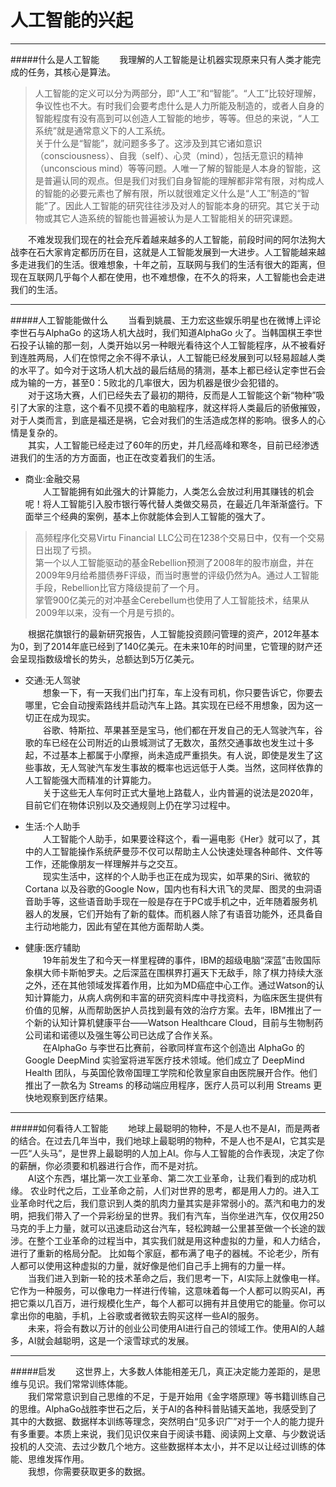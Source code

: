 人工智能的兴起
============
***
#####什么是人工智能
　　我理解的人工智能是让机器实现原来只有人类才能完成的任务，其核心是算法。   
>人工智能的定义可以分为两部分，即“人工”和“智能”。“人工”比较好理解，争议性也不大。有时我们会要考虑什么是人力所能及制造的，或者人自身的智能程度有没有高到可以创造人工智能的地步，等等。但总的来说，“人工系统”就是通常意义下的人工系统。  
关于什么是“智能”，就问题多多了。这涉及到其它诸如意识（consciousness）、自我（self）、心灵（mind），包括无意识的精神（unconscious mind）等等问题。人唯一了解的智能是人本身的智能，这是普遍认同的观点。但是我们对我们自身智能的理解都非常有限，对构成人的智能的必要元素也了解有限，所以就很难定义什么是“人工”制造的“智能”了。因此人工智能的研究往往涉及对人的智能本身的研究。其它关于动物或其它人造系统的智能也普遍被认为是人工智能相关的研究课题。

　　不难发现我们现在的社会充斥着越来越多的人工智能，前段时间的阿尔法狗大战李在石大家肯定都历历在目，这就是人工智能发展到一大进步。人工智能越来越多走进我们的生活。很难想象，十年之前，互联网与我们的生活有很大的距离，但现在互联网几乎每个人都在使用，也不难想像，在不久的将来，人工智能也会走进我们的生活。  

***
#####人工智能能做什么
　　当看到姚晨、王力宏这些娱乐明星也在微博上评论李世石与AlphaGo 的这场人机大战时，我们知道AlphaGo 火了。当韩国棋王李世石投子认输的那一刻，人类开始以另一种眼光看待这个人工智能程序，从不被看好到连胜两局，人们在惊愕之余不得不承认，人工智能已经发展到可以轻易超越人类的水平了。如今对于这场人机大战的最后结局的猜测，基本上都已经认定李世石会成为输的一方，甚至0：5败北的几率很大，因为机器是很少会犯错的。  
　　对于这场大赛，人们已经失去了最初的期待，反而是人工智能这个新“物种”吸引了大家的注意，这个看不见摸不着的电脑程序，就这样将人类最后的骄傲摧毁，对于人类而言，到底是福还是祸，它会对我们的生活造成怎样的影响。很多人的心情是复杂的。  
　　其实，人工智能已经走过了60年的历史，并几经高峰和寒冬，目前已经渗透进我们的生活的方方面面，也正在改变着我们的生活。  

* 商业:金融交易  
 　　人工智能拥有如此强大的计算能力，人类怎么会放过利用其赚钱的机会呢！将人工智能引入股市银行等代替人类做交易员，在最近几年渐渐盛行。下面举三个经典的案例，基本上你就能体会到人工智能的强大了。  
>高频程序化交易Virtu Financial LLC公司在1238个交易日中，仅有一个交易日出现了亏损。  
第一个以人工智能驱动的基金Rebellion预测了2008年的股市崩盘，并在2009年9月给希腊债券F评级，而当时惠誉的评级仍然为A。通过人工智能手段，Rebellion比官方降级提前了一个月。  
掌管900亿美元的对冲基金Cerebellum也使用了人工智能技术，结果从2009年以来，没有一个月是亏损的。

　　根据花旗银行的最新研究报告，人工智能投资顾问管理的资产，2012年基本为0，到了2014年底已经到了140亿美元。在未来10年的时间里，它管理的财产还会呈现指数级增长的势头，总额达到5万亿美元。  

* 交通:无人驾驶  
　　想象一下，有一天我们出门打车，车上没有司机，你只要告诉它，你要去哪里，它会自动搜索路线并启动汽车上路。其实现在已经不用想象，因为这一切正在成为现实。  
　　谷歌、特斯拉、苹果甚至是宝马，他们都在开发自己的无人驾驶汽车，谷歌的车已经在公司附近的山景城测试了无数次，虽然交通事故也发生过十多起，不过基本上都属于小摩擦，尚未造成严重损失。有人说，即使是发生了这些事故，无人驾驶汽车发生事故的概率也远远低于人类。当然，这同样依靠的人工智能强大而精准的计算能力。  
　　关于这些无人车何时正式大量地上路载人，业内普遍的说法是2020年，目前它们在物体识别以及交通规则上仍在学习过程中。

* 生活:个人助手  
　　人工智能个人助手，如果要诠释这个，看一遍电影《Her》就可以了，其中的人工智能操作系统萨曼莎不仅可以帮助主人公快速处理各种邮件、文件等工作，还能像朋友一样理解并与之交互。  
　　现实生活中，这样的个人助手也正在成为现实，如苹果的Siri、微软的Cortana 以及谷歌的Google Now，国内也有科大讯飞的灵犀、图灵的虫洞语音助手等，这些语音助手现在一般是存在于PC或手机之中，近年随着服务机器人的发展，它们开始有了新的载体。而机器人除了有语音功能外，还具备自主行动地能力，因此有望在其他方面帮助人类。

* 健康:医疗辅助  
　　19年前发生了和今天一样里程碑的事件，IBM的超级电脑“深蓝”击败国际象棋大师卡斯帕罗夫。之后深蓝在围棋界打遍天下无敌手，除了棋力持续大涨之外，还在其他领域发挥着作用，比如为MD癌症中心工作。通过Watson的认知计算能力，从病人病例和丰富的研究资料库中寻找资料，为临床医生提供有价值的见解，从而帮助医护人员找到最有效的治疗方案。去年，IBM推出了一个新的认知计算机健康平台——Watson Healthcare Cloud，目前与生物制药公司诺和诺德以及强生等公司已达成了合作关系。  
　　在AlphaGo 与李世石比赛前，谷歌同样宣布这个创造出 AlphaGo 的 Google DeepMind 实验室将进军医疗技术领域。他们成立了 DeepMind Health 团队，与英国伦敦帝国理工学院和伦敦皇家自由医院展开合作。他们推出了一款名为 Streams 的移动端应用程序，医疗人员可以利用 Streams 更快地观察到医疗结果。

***
#####如何看待人工智能
　　地球上最聪明的物种，不是人也不是AI，而是两者的结合。在过去几年当中，我们地球上最聪明的物种，不是人也不是AI，它其实是一匹“人头马”，是世界上最聪明的人加上AI。你与人工智能的合作表现，决定了你的薪酬，你必须要和机器进行合作，而不是对抗。  
　　AI这个东西，堪比第一次工业革命、第二次工业革命，让我们看到的成功机缘。 农业时代之后，工业革命之前，人们对世界的思考，都是用人力的。进入工业革命时代之后，我们意识到人类的肌肉力量其实是非常弱小的。蒸汽和电力的发明，把我们带入了一个异彩纷呈的世界。我们有汽车，当你坐进汽车，仅仅用250马克的手上力量，就可以迅速启动这台汽车，轻松跨越一公里甚至做一个长途的跋涉。在整个工业革命的过程当中，其实我们就是用这种虚拟的力量，和人力结合，进行了重新的格局分配。 比如每个家庭，都布满了电子的器械。不论老少，所有人都可以使用这种虚拟的力量，就好像是他们自己手上拥有的力量一样。   
　　当我们进入到新一轮的技术革命之后，我们思考一下，AI实际上就像电一样。它作为一种服务，可以像电力一样进行传输，这意味着每一个人都可以购买AI，再把它乘以几百万，进行规模化生产，每个人都可以拥有并且使用它的能量。你可以拿出你的电脑，手机，上谷歌或者微软去购买这样一些AI的服务。  
　　未来，将会有数以万计的创业公司使用AI进行自己的领域工作。使用AI的人越多，AI就会越聪明，这是一个滚雪球式的发展。

***
#####启发
　　这世界上，大多数人体能相差无几，真正决定能力差距的，是思维与见识。我们常常训练体能。  
　　我们常常意识到自己思维的不足，于是开始用《金字塔原理》等书籍训练自己的思维。AlphaGo战胜李世石之后，关于AI的各种科普贴铺天盖地，我感受到了其中的大数据、数据样本训练等理念，突然明白“见多识广”对于一个人的能力提升有多重要。本质上来说，我们见识仅来自于阅读书籍、阅读网上文章、与少数说话投机的人交流、去过少数几个地方。这些数据样本太小，并不足以让经过训练的体能、思维发挥作用。  
　　我想，你需要获取更多的数据。